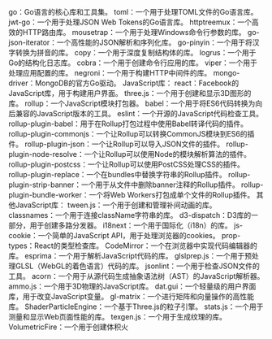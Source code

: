 go：Go语言的核心库和工具集。
toml：一个用于处理TOML文件的Go语言库。
jwt-go：一个用于处理JSON Web Tokens的Go语言库。
httptreemux：一个高效的HTTP路由库。
mousetrap：一个用于处理Windows命令行参数的库。
go-json-iterator：一个高性能的JSON解析和序列化库。
go-pinyin：一个用于将汉字转换为拼音的库。
copy：一个用于深度复制结构体的库。
logrus：一个用于Go的结构化日志库。
cobra：一个用于创建命令行应用的库。
viper：一个用于处理应用配置的库。
negroni：一个用于构建HTTP中间件的库。
mongo-driver：MongoDB的官方Go驱动。
JavaScript库：
react：Facebook的JavaScript库，用于构建用户界面。
three.js：一个用于创建和显示3D图形的库。
rollup：一个JavaScript模块打包器。
babel：一个用于将ES6代码转换为向后兼容的JavaScript版本的工具。
eslint：一个开源的JavaScript代码检查工具。
rollup-plugin-babel：用于在Rollup打包过程中使用Babel转译代码的插件。
rollup-plugin-commonjs：一个让Rollup可以转换CommonJS模块到ES6的插件。
rollup-plugin-json：一个让Rollup可以导入JSON文件的插件。
rollup-plugin-node-resolve：一个让Rollup可以使用Node的模块解析算法的插件。
rollup-plugin-postcss：一个让Rollup可以使用PostCSS处理CSS的插件。
rollup-plugin-replace：一个在bundles中替换字符串的Rollup插件。
rollup-plugin-strip-banner：一个用于从文件中删除banner注释的Rollup插件。
rollup-plugin-bundle-worker：一个将Web Workers打包成单个文件的Rollup插件。
其他JavaScript库：
tween.js：一个用于创建和管理补间动画的库。
classnames：一个用于连接className字符串的库。
d3-dispatch：D3库的一部分，用于创建多路分发器。
i18next：一个用于国际化（i18n）的库。
js-cookie：一个简单的JavaScript API，用于处理浏览器的cookies。
prop-types：React的类型检查库。
CodeMirror：一个在浏览器中实现代码编辑器的库。
esprima：一个用于解析JavaScript代码的库。
glslprep.js：一个用于预处理GLSL（WebGL的着色语言）代码的库。
jsonlint：一个用于检查JSON文件的工具。
acorn：一个用于从源代码生成抽象语法树（AST）的JavaScript解析器。
ammo.js：一个用于3D物理的JavaScript库。
dat.gui：一个轻量级的用户界面库，用于改变JavaScript变量。
gl-matrix：一个进行矩阵和向量操作的高性能库。
ShaderParticleEngine：一个基于Three.js的粒子引擎。
stats.js：一个用于测量和显示Web页面性能的库。
texgen.js：一个用于生成纹理的库。
VolumetricFire：一个用于创建体积火

